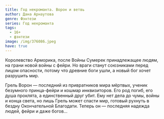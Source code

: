 ```yaml
---
title: Год некроманта. Ворон и ветвь
author: Дана Арнаутова
genre: Фэнтези
series: Год некроманта
tags:
  - 16+
  - фэнтези
image: /img/376086.jpeg
have: true
---
```

Королевство Арморика, после Войны Сумерек принадлежащее людям, на грани новой войны с фейри. Но враги станут союзниками перед лицом опасности, потому что древние боги ушли, а новый бог хочет разрушить мир.



Грель Ворон — последний из привратников мира мёртвых, ученик безумного принца-фейри и кошмар инквизиторов. Его род погиб, его душа проклята, а единственный друг убит. Ему нет дела до чумы, войны и конца света, но лишь Грель может спасти мир, готовый рухнуть в бездну Окончательной Благодати. Теперь он — последняя надежда людей, фейри и даже богов...